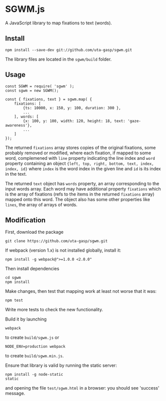 # SGWM.js

A JavaScript library to map fixations to text (words).

## Install

    npm install --save-dev git://github.com/uta-gasp/sgwm.git

The library files are located in the `sgwm/build` folder.

## Usage

    const SGWM = require( 'sgwm' );
    const sgwm = new SGWM();

    const { fixations, text } = sgwm.map( { 
        fixations: [
            {ts: 10000, x: 150, y: 100, duration: 300 },
            ...
        ], words: [
            {x: 100, y: 100, width: 120, height: 18, text: 'gaze-awareness'},
            ...
        ]
    });

The returned `fixations` array stores copies of the original fixations, some probably removed or modified, where each fixation, if mapped to some word,  complemened with `line` property indicating the line index and `word` property containing an object `{left, top, right, bottom, text, index, index, id}` where `index` is the word index in the given line and `id` is its index in the text. 

The returned `text` object has `words` property, an array corresponding to the input words array. Each word may have additional property `fixations` which is the array of fixations (refs to the items in the returned `fixations` array) mapped onto this word. The object also has some other properties like `lines`, the array of arrays of words.

## Modification

First, download the package

    git clone https://github.com/uta-gasp/sgwm.git

If webpack (version 1.x) is not installed globally, install it:

    npm install -g webpack@">=1.0.0 <2.0.0"

Then install dependencies

    cd sgwm
    npm install

Make changes, then test that mapping work at least not worse that it was:

    npm test

Write more tests to check the new functionality.

Build it by launching

    webpack

to create `build/sgwm.js` or

    NODE_ENV=production webpack 

to create `build/sgwm.min.js`.

Ensure that library is valid by running the static server:

    npm install -g node-static
    static

and opening the file `test/sgwm.html` in a browser: you should see 'success' message.

